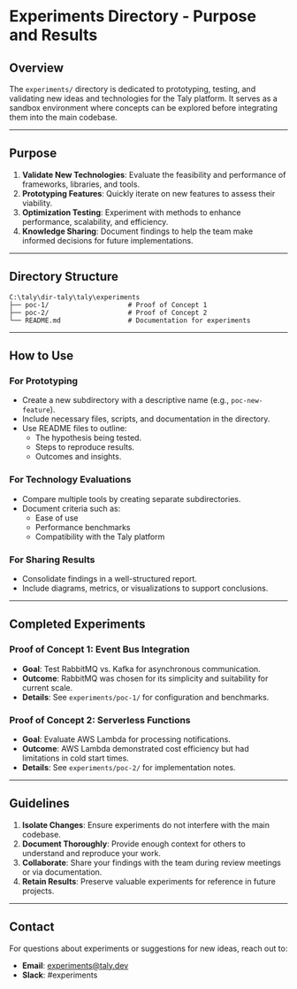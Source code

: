 # Experiments Directory - Purpose and Results

## Overview
The `experiments/` directory is dedicated to prototyping, testing, and validating new ideas and technologies for the Taly platform. It serves as a sandbox environment where concepts can be explored before integrating them into the main codebase.

---

## Purpose

1. **Validate New Technologies**: Evaluate the feasibility and performance of frameworks, libraries, and tools.
2. **Prototyping Features**: Quickly iterate on new features to assess their viability.
3. **Optimization Testing**: Experiment with methods to enhance performance, scalability, and efficiency.
4. **Knowledge Sharing**: Document findings to help the team make informed decisions for future implementations.

---

## Directory Structure

```
C:\taly\dir-taly\taly\experiments
├── poc-1/                    # Proof of Concept 1
├── poc-2/                    # Proof of Concept 2
└── README.md                 # Documentation for experiments
```

---

## How to Use

### **For Prototyping**
- Create a new subdirectory with a descriptive name (e.g., `poc-new-feature`).
- Include necessary files, scripts, and documentation in the directory.
- Use README files to outline:
  - The hypothesis being tested.
  - Steps to reproduce results.
  - Outcomes and insights.

### **For Technology Evaluations**
- Compare multiple tools by creating separate subdirectories.
- Document criteria such as:
  - Ease of use
  - Performance benchmarks
  - Compatibility with the Taly platform

### **For Sharing Results**
- Consolidate findings in a well-structured report.
- Include diagrams, metrics, or visualizations to support conclusions.

---

## Completed Experiments

### **Proof of Concept 1: Event Bus Integration**
- **Goal**: Test RabbitMQ vs. Kafka for asynchronous communication.
- **Outcome**: RabbitMQ was chosen for its simplicity and suitability for current scale.
- **Details**: See `experiments/poc-1/` for configuration and benchmarks.

### **Proof of Concept 2: Serverless Functions**
- **Goal**: Evaluate AWS Lambda for processing notifications.
- **Outcome**: AWS Lambda demonstrated cost efficiency but had limitations in cold start times.
- **Details**: See `experiments/poc-2/` for implementation notes.

---

## Guidelines

1. **Isolate Changes**: Ensure experiments do not interfere with the main codebase.
2. **Document Thoroughly**: Provide enough context for others to understand and reproduce your work.
3. **Collaborate**: Share your findings with the team during review meetings or via documentation.
4. **Retain Results**: Preserve valuable experiments for reference in future projects.

---

## Contact
For questions about experiments or suggestions for new ideas, reach out to:
- **Email**: experiments@taly.dev
- **Slack**: #experiments
